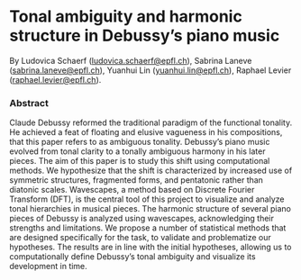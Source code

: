 # Tonal ambiguity and harmonic structure in Debussy’s piano music
By Ludovica Schaerf (ludovica.schaerf@epfl.ch), Sabrina Laneve (sabrina.laneve@epfl.ch), Yuanhui Lin (yuanhui.lin@epfl.ch), Raphael Levier (raphael.levier@epfl.ch).


### Abstract
Claude Debussy reformed the traditional paradigm of the functional tonality. He achieved a feat of floating and elusive vagueness in his compositions, that this paper refers to as ambiguous tonality. Debussy’s piano music evolved from tonal clarity to a tonally ambiguous harmony in his later pieces. The aim of this paper is to study this shift using computational methods. We hypothesize that the shift is characterized by increased use of symmetric structures, fragmented forms, and pentatonic rather than diatonic scales. Wavescapes, a method based on Discrete Fourier Transform (DFT), is the central tool of this project to visualize and analyze tonal hierarchies in musical pieces. The harmonic structure of several piano pieces of Debussy is analyzed using wavescapes, acknowledging their strengths and limitations. We propose a number of statistical methods that are designed specifically for the task, to validate and problematize our hypotheses. The results are in line with the initial hypotheses, allowing us to computationally define Debussy’s tonal ambiguity and visualize its development in time.
